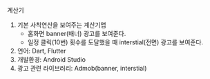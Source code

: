 
계산기

1. 기본 사칙연산을 보여주는 계산기앱
   - 홈화면 banner(배너) 광고를 보여준다.
   - 일정 클릭(10번) 횟수를 도달했을 때 interstial(전면) 광고를 보여준다.
2. 언어: Dart, Flutter
3. 개발환경: Android Studio
4. 광고 관련 라이브러리: Admob(banner, interstial)


